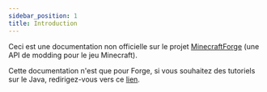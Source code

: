 ```yaml
---
sidebar_position: 1
title: Introduction
---
```


Ceci est une documentation non officielle sur le projet [MinecraftForge](http://minecraftforge.net/) (une API de modding pour le jeu Minecraft).

Cette documentation n'est que pour Forge, si vous souhaitez des tutoriels sur le Java, redirigez-vous vers ce [lien](https://www.learndev.info/fr#java).

